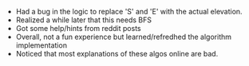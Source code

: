 - Had a bug in the logic to replace 'S' and 'E' with the actual elevation.
- Realized a while later that this needs BFS
- Got some help/hints from reddit posts
- Overall, not a fun experience but learned/refredhed the algorithm implementation
- Noticed that most explanations of these algos online are bad.